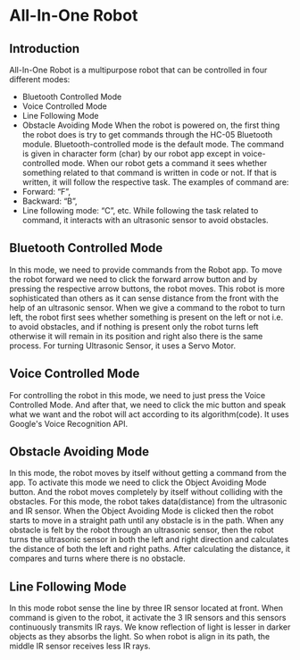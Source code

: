# All-In-One Robot
## Introduction
All-In-One Robot is a multipurpose robot that can be controlled in four different modes:
- Bluetooth Controlled Mode
- Voice Controlled Mode
- Line Following Mode
- Obstacle Avoiding Mode
When the robot is powered on, the first thing the robot does is try to get commands through the HC-05 Bluetooth module. Bluetooth-controlled mode is the default mode. The command is given in character form (char) by our robot app except in voice-controlled mode. When our robot gets a command it sees whether something related to that command is written in code or not. If that is written, it will follow the respective task. The examples of command are:
- Forward: “F”,
- Backward: “B”,
- Line following mode: “C”, etc.
While following the task related to command, it interacts with an ultrasonic sensor to avoid obstacles.
## Bluetooth Controlled Mode
In this mode, we need to provide commands from the Robot app. To move the robot forward we need to click the forward arrow button and by pressing the respective arrow buttons, the robot moves. This robot is more sophisticated than others as it can sense distance from the front with the help of an ultrasonic sensor. When we give a command to the robot to turn left, the robot first sees whether something is present on the left or not i.e. to avoid obstacles, and if nothing is present only the robot turns left otherwise it will remain in its position and right also there is the same process. For turning Ultrasonic Sensor, it uses a Servo Motor.
## Voice Controlled Mode
For controlling the robot in this mode, we need to just press the Voice Controlled Mode. And after that, we need to click the mic button and speak what we want and the robot will act according to its algorithm(code). It uses Google's Voice Recognition API.
## Obstacle Avoiding Mode
In this mode, the robot moves by itself without getting a command from the app. To activate this mode we need to click the Object Avoiding Mode button. And the robot moves completely by itself without colliding with the obstacles. For this mode, the robot takes data(distance) from the ultrasonic and IR sensor. When the Object Avoiding Mode is clicked then the robot starts to move in a straight path until any obstacle is in the path. When any obstacle is felt by the robot through an ultrasonic sensor, then the robot turns the ultrasonic sensor in both the left and right direction and calculates the distance of both the left and right paths. After calculating the distance, it compares and turns where there is no obstacle.
## Line Following Mode
In this mode robot sense the line by three IR sensor located at front. When command is given to the robot, it activate the 3 IR sensors and this sensors continuously transmits IR rays. We know reflection of light is lesser in darker objects as they absorbs the light. So when robot is align in its path, the middle IR sensor receives less IR rays. 
